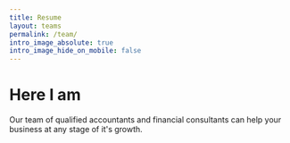 ```yaml
---
title: Resume
layout: teams
permalink: /team/
intro_image_absolute: true
intro_image_hide_on_mobile: false
---
```


# Here I am 

Our team of qualified accountants and financial consultants can help your business at any stage of it's growth.

